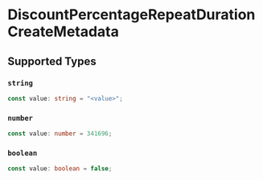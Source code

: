 # DiscountPercentageRepeatDurationCreateMetadata


## Supported Types

### `string`

```typescript
const value: string = "<value>";
```

### `number`

```typescript
const value: number = 341696;
```

### `boolean`

```typescript
const value: boolean = false;
```

